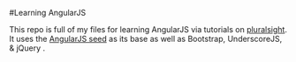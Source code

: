 #Learning AngularJS 

This repo is full of my files for learning AngularJS via tutorials on [pluralsight](http://pluralsight.com/training/courses/TableOfContents?courseName=angularjs-fundamentals&highlight=jim-cooper_angularjs-fundamentals-m3-services*3!joe-eames_angularjs-fundamentals-m1-intro!joe-eames_angularjs-fundamentals-m2-markup-controllers!joe-eames_angularjs-fundamentals-m6-testing!jim-cooper_angularjs-fundamentals-m4-routing!jim-cooper_angularjs-fundamentals-m5-directives#angularjs-fundamentals-m3-services). It uses the [AngularJS seed](https://github.com/angular/angular-seed) as its base as well as Bootstrap, UnderscoreJS, & jQuery . 
